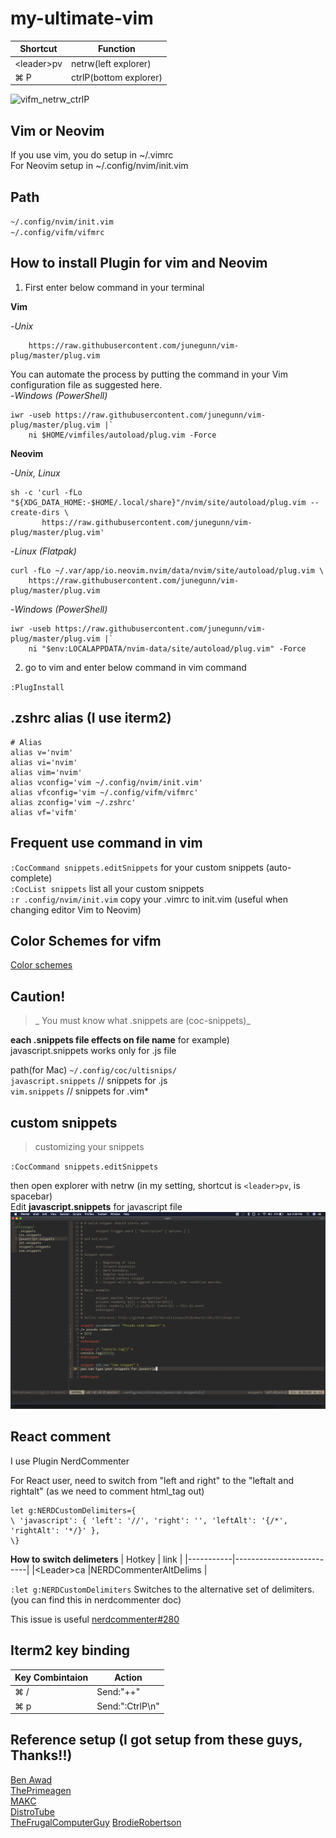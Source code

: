 # my-ultimate-vim

|Shortcut | Function|
|----|----|
|\<leader\>pv | netrw(left explorer)|
|&#8984; P | ctrlP(bottom explorer)|

![vifm_netrw_ctrlP](/img/vifm_netrw_ctrlP.gif)

## Vim or Neovim

If you use vim, you do setup in ~/.vimrc<br>
For Neovim setup in ~/.config/nvim/init.vim

## Path

`~/.config/nvim/init.vim`<br>
`~/.config/vifm/vifmrc`


## How to install Plugin for vim and Neovim

1. First enter below command in your terminal

**Vim**<br>

-_Unix_
```curl -fLo ~/.vim/autoload/plug.vim --create-dirs \
    https://raw.githubusercontent.com/junegunn/vim-plug/master/plug.vim
```
You can automate the process by putting the command in your Vim configuration file as suggested here.<br>
-_Windows (PowerShell)_
```
iwr -useb https://raw.githubusercontent.com/junegunn/vim-plug/master/plug.vim |`
    ni $HOME/vimfiles/autoload/plug.vim -Force
```

**Neovim**<br>

-_Unix, Linux_
```
sh -c 'curl -fLo "${XDG_DATA_HOME:-$HOME/.local/share}"/nvim/site/autoload/plug.vim --create-dirs \
       https://raw.githubusercontent.com/junegunn/vim-plug/master/plug.vim'
```
-_Linux (Flatpak)_
```
curl -fLo ~/.var/app/io.neovim.nvim/data/nvim/site/autoload/plug.vim \
    https://raw.githubusercontent.com/junegunn/vim-plug/master/plug.vim
```
-_Windows (PowerShell)_
```
iwr -useb https://raw.githubusercontent.com/junegunn/vim-plug/master/plug.vim |`
    ni "$env:LOCALAPPDATA/nvim-data/site/autoload/plug.vim" -Force
```
2. go to vim and enter below command in vim command

  `:PlugInstall`

## .zshrc alias (I use iterm2)
```
# Alias
alias v='nvim'
alias vi='nvim'
alias vim='nvim'
alias vconfig='vim ~/.config/nvim/init.vim'
alias vfconfig='vim ~/.config/vifm/vifmrc'
alias zconfig='vim ~/.zshrc'
alias vf='vifm'
```

## Frequent use command in vim
`:CocCommand snippets.editSnippets` for your custom snippets (auto-complete) <br>
`:CocList snippets` list all your custom snippets <br>
`:r .config/nvim/init.vim` copy your .vimrc to init.vim (useful when changing editor Vim to Neovim) <br>

## Color Schemes for vifm
[Color schemes](https://github.com/vifm/vifm-colors)

## Caution!
>_ You must know what .snippets are (coc-snippets)_

**each .snippets file effects on file name**
for example)<br>
javascript.snippets works only for .js file

path(for Mac) `~/.config/coc/ultisnips/`<br>
`javascript.snippets` // snippets for .js <br>
`vim.snippets` // snippets for .vim*  

## custom snippets

> customizing your snippets

`:CocCommand snippets.editSnippets`

then open explorer with netrw (in my setting, shortcut is `<leader>pv`, <leader> is spacebar)<br>
Edit **javascript.snippets** for javascript file
![js.snippets](/img/custom_snippets.png)

## React comment

I use Plugin NerdCommenter

For React user, need to switch from "left and right" to the "leftalt and rightalt" (as we need to comment html_tag out)
```
let g:NERDCustomDelimiters={
\ 'javascript': { 'left': '//', 'right': '', 'leftAlt': '{/*', 'rightAlt': '*/}' },
\}
```
**How to switch delimeters**
| Hotkey    | link                     |
|-----------|--------------------------|
|\<Leader\>ca |NERDCommenterAltDelims    |

`:let g:NERDCustomDelimiters`
Switches to the alternative set of delimiters.<br>
(you can find this in nerdcommenter doc)

This issue is useful
[nerdcommenter#280](https://github.com/preservim/nerdcommenter/issues/280)

## Iterm2 key binding

|Key Combintaion | Action |
|------|------|
|&#8984; / | Send:"++"|
|&#8984; p | Send:":CtrlP\n"|

## Reference setup (I got setup from these guys, Thanks!!)

[Ben Awad](https://github.com/makccr/dot)<br>
[ThePrimeagen](https://github.com/erkrnt/awesome-streamerrc/tree/master/ThePrimeagen)<br>
[MAKC](https://github.com/makccr/dot)<br>
[DistroTube](https://www.youtube.com/watch?v=47QYCa8AYG4)<br>
[TheFrugalComputerGuy](https://thefrugalcomputerguy.com/linux/seriespg.php?ser=10002#Vid34)
[BrodieRobertson](https://github.com/BrodieRobertson)
